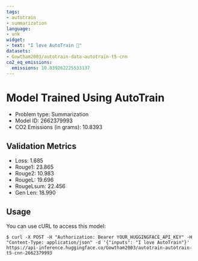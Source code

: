 ```yaml
---
tags:
- autotrain
- summarization
language:
- unk
widget:
- text: "I love AutoTrain 🤗"
datasets:
- Gowtham2003/autotrain-data-autotrain-t5-cnn
co2_eq_emissions:
  emissions: 10.839262225533137
---
```


# Model Trained Using AutoTrain

- Problem type: Summarization
- Model ID: 2662379993
- CO2 Emissions (in grams): 10.8393

## Validation Metrics

- Loss: 1.685
- Rouge1: 23.865
- Rouge2: 10.983
- RougeL: 19.696
- RougeLsum: 22.456
- Gen Len: 18.990

## Usage

You can use cURL to access this model:

```
$ curl -X POST -H "Authorization: Bearer YOUR_HUGGINGFACE_API_KEY" -H "Content-Type: application/json" -d '{"inputs": "I love AutoTrain"}' https://api-inference.huggingface.co/Gowtham2003/autotrain-autotrain-t5-cnn-2662379993
```